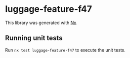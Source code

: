 # luggage-feature-f47

This library was generated with [Nx](https://nx.dev).

## Running unit tests

Run `nx test luggage-feature-f47` to execute the unit tests.
